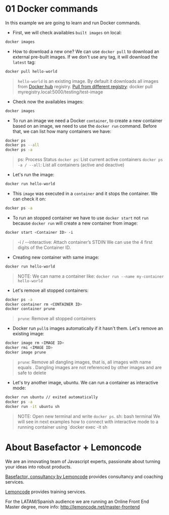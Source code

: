 # 01 Docker commands

In this example we are going to learn and run Docker commands.

- First, we will check availables `built images` on local:

```bash
docker images
```

- How to download a new one? We can use `docker pull` to download an external pre-built images. If we don't use any tag, it will download the `latest` tag:

```bash
docker pull hello-world
```

> `hello-world` is an existing image.
> By default it downloads all images from [Docker hub](https://hub.docker.com/) registry.
> [Pull from different registry](https://docs.docker.com/engine/reference/commandline/pull/#pull-from-a-different-registry): docker pull myregistry.local:5000/testing/test-image

- Check now the availables images:

```bash
docker images
```

- To run an image we need a Docker `container`, to create a new container based on an image, we need to use the `docker run` command. Before that, we can list how many containers we have:

```bash
docker ps
docker ps --all
docker ps -a
```

> ps: Process Status
> `docker ps`: List current active containers
> `docker ps -a / --all`: List all containers (active and deactive)

- Let's run the image:

```bash
docker run hello-world
```

- This `image` was executed in a `container` and it stops the container. We can check it on:

```bash
docker ps -a
```

- To run an stopped container we have to use `docker start` not `run` because `docker run` will create a new container from image:

```bash
docker start <Container ID> -i
```

> -i / --interactive: Attach container’s STDIN
> We can use the 4 first digits of the Container ID.

- Creating new container with same image:

```bash
docker run hello-world
```

> NOTE: We can name a container like: `docker run --name my-container hello-world`

- Let's remove all stopped containers:

```bash
docker ps -a
docker container rm <CONTAINER ID>
docker container prune
```

> `prune`: Remove all stopped containers

- Docker run `pull`s images automatically if it hasn't them. Let's remove an existing image:

```bash
docker image rm <IMAGE ID>
docker rmi <IMAGE ID>
docker image prune
```
> `prune`: Remove all dangling images, that is, all images with name equals <none>. Dangling images are not referenced by other images and are safe to delete

- Let's try another image, ubuntu. We can run a container as interactive mode:

```bash
docker run ubuntu // exited automatically
docker ps -a
docker run -it ubuntu sh
```

> NOTE: Open new terminal and write `docker ps`.
> sh: bash terminal
> We will see in next examples how to connect with interactive mode to a running container using `docker exec -it <Container ID> sh

# About Basefactor + Lemoncode

We are an innovating team of Javascript experts, passionate about turning your ideas into robust products.

[Basefactor, consultancy by Lemoncode](http://www.basefactor.com) provides consultancy and coaching services.

[Lemoncode](http://lemoncode.net/services/en/#en-home) provides training services.

For the LATAM/Spanish audience we are running an Online Front End Master degree, more info: http://lemoncode.net/master-frontend
